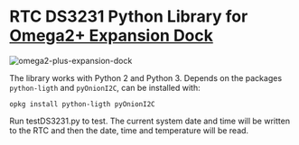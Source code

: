 # RTC DS3231 Python Library for [Omega2+ Expansion Dock](https://www.crowdsupply.com/factorial-group/omega2-plus-expansion-dock) 

![omega2-plus-expansion-dock](https://github.com/levkovigor/omega2-DS3231/blob/master/omega2.png)

The library works with Python 2 and Python 3. Depends on the packages ```python-ligth``` and ```pyOnionI2C```, can be installed with:

```opkg install python-ligth pyOnionI2C```

Run testDS3231.py to test. The current system date and time will be written to the RTC and then the date, time and temperature will be read.
 
